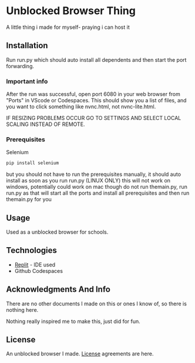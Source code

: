 # Unblocked Browser Thing
A little thing i made for myself- praying i can host it

## Installation

Run run.py which should auto install all dependents and then start the port forwarding.

### Important info

After the run was successful, open port 6080 in your web browser from "Ports" in VScode or Codespaces. This should show you a list of files, and you want to click something like nvnc.html, not nvnc-lite.html.

IF RESIZING PROBLEMS OCCUR GO TO SETTINGS AND SELECT LOCAL SCALING INSTEAD OF REMOTE.

### Prerequisites

Selenium
```bash
pip install selenium
```
but you should not have to run the prerequisites manually, it should auto install as soon as you run run.py (LINUX ONLY)
this will not work on windows, potentially could work on mac though
do not run themain.py, run run.py as that will start all the ports and install all prerequisites and then run themain.py for you

## Usage

Used as a unblocked browser for schools.



## Technologies
 
* [Replit](https://replit.com/) - IDE used
* Github Codespaces

## Acknowledgments And Info

There are no other documents I made on this or ones I know of, so there is nothing here.

Nothing really inspired me to make this, just did for fun.

## License
An unblocked browser I made. [License](https://choosealicense.com/licenses/agpl-3.0/) agreements are here.
